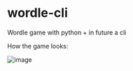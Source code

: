 # wordle-cli
Wordle game with python + in future a cli

How the game looks:


![image](https://github.com/user-attachments/assets/07f7d8a9-b237-42c9-b8ba-19e635442f1f)
